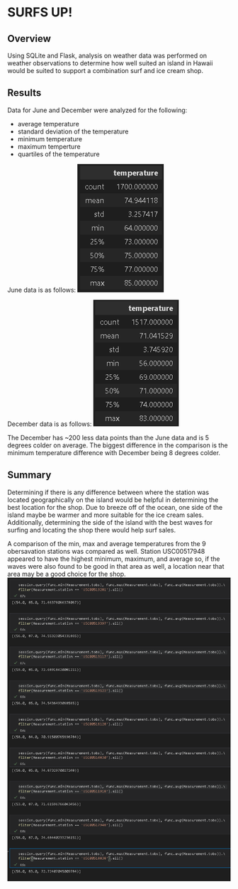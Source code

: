 # SURFS UP!
## Overview
Using SQLite and Flask, analysis on weather data was performed on weather observations to determine how well suited an island in Hawaii would be suited to support a combination surf and ice cream shop.  
## Results
Data for June and December were analyzed for the following:
- average temperature
- standard deviation of the temperature
- minimum temperature
- maximum temperture
- quartiles of the temperature

June data is as follows:
![June_statistics](june_stats.png)

December data is as follows:
![Dec_statistics](dec_stats.png)

The December has ~200 less data points than the June data and is 5 degrees colder on average.  The biggest difference in the comparison is the minimum temperature difference with December being 8 degrees colder.  

## Summary
Determining if there is any difference between where the station was located geographically on the island would be helpful in determining the best location for the shop.  Due to breeze off of the ocean, one side of the island maybe be warmer and more suitable for the ice cream sales.  Additionally, determining the side of the island with the best waves for surfing and locating the shop there would help surf sales. 

A comparison of the min, max and average temperatures from the 9 obersavation stations was compared as well.  Station USC00517948 appeared to have the highest minimum, maximum, and average so, if the waves were also found to be good in that area as well, a location near that area may be a good choice for the shop. 
![stations_comparision](stations.png)

